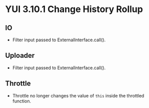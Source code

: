YUI 3.10.1 Change History Rollup
================================

## IO

* Filter input passed to ExternalInterface.call().

## Uploader

* Filter input passed to ExternalInterface.call().

## Throttle

* Throttle no longer changes the value of `this` inside the throttled function.